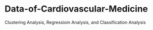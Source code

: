 # Data-of-Cardiovascular-Medicine
 Clustering Analysis, Regressioin Analysis, and Classification Analysis 
